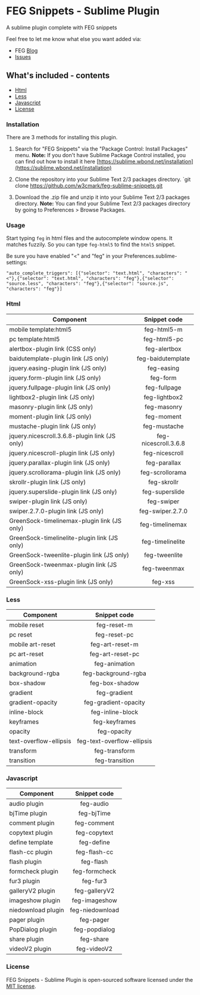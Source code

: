 FEG Snippets - Sublime Plugin
==================

A sublime plugin complete with FEG snippets

Feel free to let me know what else you want added via:

- FEG [Blog](http://feg.netease.com/)
- [Issues](https://github.com/w3cmark/feg-sublime-snippets/issues)

## What's included - contents
- [Html](#html)
- [Less](#less)
- [Javascript](#javascript)
- [License](#license)

### Installation

There are 3 methods for installing this plugin.

1. Search for "FEG Snippets" via the "Package Control: Install Packages" menu.
**Note:** If you don't have Sublime Package Control installed, you can find out how to install it here [https://sublime.wbond.net/installation](https://sublime.wbond.net/installation)

2. Clone the repository into your Sublime Text 2/3 packages directory.
`git clone https://github.com/w3cmark/feg-sublime-snippets.git

3. Download the .zip file and unzip it into your Sublime Text 2/3 packages directory.
**Note:** You can find your Sublime Text 2/3 packages directory by going to Preferences > Browse Packages.

### Usage

Start typing `feg` in html files and the autocomplete window opens. It matches fuzzily. So you can type `feg-html5` to find the `html5` snippet.

Be sure you have enabled "<" and "feg" in your Preferences.sublime-settings:

`"auto_complete_triggers": [{"selector": "text.html", "characters": "<"},{"selector": "text.html", "characters": "feg"},{"selector": "source.less", "characters": "feg"},{"selector": "source.js", "characters": "feg"}]`

### Html

| Component                               | Snippet code                   |
|---------------------------------------- | :-----------------------------:|
| mobile template:html5                   | feg-html5-m                    |
| pc template:html5                       | feg-html5-pc                   |
| alertbox-plugin link (CSS only)         | feg-alertbox                   |
| baidutemplate-plugin link (JS only)     | feg-baidutemplate              |
| jquery.easing-plugin link (JS only)     | feg-easing                     |
| jquery.form-plugin link (JS only)       | feg-form                       |
| jquery.fullpage-plugin link (JS only)   | feg-fullpage                   |
| lightbox2-plugin link (JS only)         | feg-lightbox2                  |
| masonry-plugin link (JS only)           | feg-masonry                    |
| moment-plugin link (JS only)            | feg-moment                     |
| mustache-plugin link (JS only)          | feg-mustache                   |
| jquery.nicescroll.3.6.8-plugin link (JS only)| feg-nicescroll.3.6.8      |
| jquery.nicescroll-plugin link (JS only) | feg-nicescroll                 |
| jquery.parallax-plugin link (JS only)   | feg-parallax                   |
| jquery.scrollorama-plugin link (JS only)| feg-scrollorama                |
| skrollr-plugin link (JS only)           | feg-skrollr                    |
| jquery.superslide-plugin link (JS only) | feg-superslide                 |
| swiper-plugin link (JS only)            | feg-swiper                     |
| swiper.2.7.0-plugin link (JS only)      | feg-swiper.2.7.0               |
| GreenSock-timelinemax-plugin link (JS only) | feg-timelinemax            |
| GreenSock-timelinelite-plugin link (JS only)| feg-timelinelite           |
| GreenSock-tweenlite-plugin link (JS only)| feg-tweenlite                 |
| GreenSock-tweenmax-plugin link (JS only) | feg-tweenmax                  |
| GreenSock-xss-plugin link (JS only)      | feg-xss                       |


### Less

| Component                               | Snippet code                   |
|---------------------------------------- | :-----------------------------:|
| mobile reset                            | feg-reset-m                    |
| pc reset                                | feg-reset-pc                   |
| mobile art-reset                        | feg-art-reset-m                |
| pc art-reset                            | feg-art-reset-pc               |
| animation                               | feg-animation                  |
| background-rgba                         | feg-background-rgba            |
| box-shadow                              | feg-box-shadow                 |
| gradient                                | feg-gradient                   |
| gradient-opacity                        | feg-gradient-opacity           |
| inline-block                            | feg-inline-block               |
| keyframes                               | feg-keyframes                  |
| opacity                                 | feg-opacity                    |
| text-overflow-ellipsis                  | feg-text-overflow-ellipsis     |
| transform                               | feg-transform                  |
| transition                              | feg-transition                 |

### Javascript

| Component                               | Snippet code                   |
|---------------------------------------- | :-----------------------------:|
| audio plugin                            | feg-audio                      |
| bjTime plugin                           | feg-bjTime                     |
| comment plugin                          | feg-comment                    |
| copytext plugin                         | feg-copytext                   |
| define template                         | feg-define                     |
| flash-cc plugin                         | feg-flash-cc                   |
| flash plugin                            | feg-flash                      |
| formcheck plugin                        | feg-formcheck                  |
| fur3 plugin                             | feg-fur3                       |
| galleryV2 plugin                        | feg-galleryV2                  |
| imageshow plugin                        | feg-imageshow                  |
| niedownload plugin                      | feg-niedownload                |
| pager plugin                            | feg-pager                      |
| PopDialog plugin                        | feg-popdialog                  |
| share plugin                            | feg-share                      |
| videoV2 plugin                          | feg-videoV2                    |


### License

FEG Snippets - Sublime Plugin is open-sourced software licensed under the [MIT license](http://opensource.org/licenses/MIT).